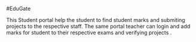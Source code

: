 #EduGate

This Student portal help the student to find student marks and submiting projects to the respective staff.
The same portal teacher can login and add marks for student to their respective exams and verifying projects .
